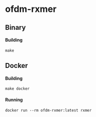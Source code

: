 # ofdm-rxmer

## Binary
#### Building
```
make
```

## Docker
#### Building 
```
make docker
```
#### Running
```
docker run --rm ofdm-rxmer:latest rxmer
```
